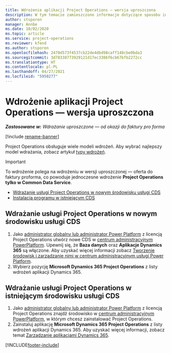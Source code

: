 ```yaml
---
title: Wdrożenie aplikacji Project Operations — wersja uproszczona
description: W tym temacie zamieszczono informacje dotyczące sposobu instalowania programu Project Operations lite deployment — od oferty do faktury pro forma.
author: stsporen
manager: Annbe
ms.date: 10/02/2020
ms.topic: article
ms.service: project-operations
ms.reviewer: kfend
ms.author: stsporen
ms.openlocfilehash: 2470d573f4537cb22de4dbd98caff148cbe0bda3
ms.sourcegitcommit: 3d78338773929121d17ec3386f6cb67bfb2272cc
ms.translationtype: HT
ms.contentlocale: pl-PL
ms.lasthandoff: 04/27/2021
ms.locfileid: "5950277"
---
```

# <a name="deploy-project-operations---lite"></a>Wdrożenie aplikacji Project Operations — wersja uproszczona

_**Zastosowane w:** Wdrażanie uproszczone — od okazji do faktury pro forma_

[!include [rename-banner](~/includes/cc-data-platform-banner.md)]

Project Operations obsługuje wiele modeli wdrożeń. Aby wybrać najlepszy model wdrażania, zobacz artykuł [typy wdrożeń](determine-deployment-type.md).


> [!IMPORTANT]
> To wdrożenie polega na wdrożeniu w wersji uproszczonej — oferta do faktury proforma, co powoduje jednoczesne wdrożenie **Project Operations tylko w Common Data Service**.

- [Wdrażanie usługi Project Operations w nowym środowisku usługi CDS](#new)
- [Instalacja programu w istniejącym CDS](#existing)



## <a name="install-project-operations-to-a-new-cds-environment"></a><a name="new"></a>Wdrażanie usługi Project Operations w nowym środowisku usługi CDS

1. Jako [administrator globalny lub administrator Power Platform](/power-platform/admin/global-service-administrators-can-administer-without-license) z licencją Project Operations utwórz nowe CDS w [centrum administracyjnym PowerPlatform](https://admin.powerplatform.com). Upewnij się, że **Baza danych** oraz **Aplikacje Dynamics 365** są włączone. Aby uzyskać więcej informacji zobacz [Tworzenie środowisk i zarządzanie nimi w centrum administracyjnym usługi Power Platform](/power-platform/admin/create-environment#create-an-environment-in-the-power-platform-admin-center).
2. Wybierz pozycję **Microsoft Dynamics 365 Project Operations** z listy wdrożeń aplikacji Dynamics 365.


## <a name="install-project-operations-to-an-existing-cds-environment"></a><a name="existing"></a>Wdrażanie usługi Project Operations w istniejącym środowisku usługi CDS

1. Jako [administrator globalny lub administrator Power Platform](/power-platform/admin/global-service-administrators-can-administer-without-license) z licencją Project Operations znajdź środowisko w [centrum administracyjnym PowerPlatform](https://admin.powerplatform.com), w którym chcesz zainstalować Project Operations.
2. Zainstaluj aplikację **Microsoft Dynamics 365 Project Operations** z listy wdrożeń aplikacji Dynamics 365. Aby uzyskać więcej informacji, zobacz temat [Zarządzanie aplikacjami Dynamics 365](/power-platform/admin/manage-apps).




[!INCLUDE[footer-include](../includes/footer-banner.md)]